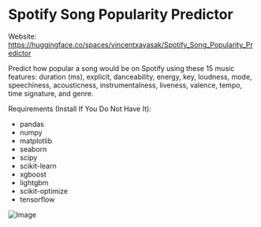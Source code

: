 # Spotify Song Popularity Predictor
Website: https://huggingface.co/spaces/vincentxayasak/Spotify_Song_Popularity_Predictor

Predict how popular a song would be on Spotify using these 15 music features:
duration (ms), explicit, danceability,	energy,	key,	loudness,	mode, speechiness,	acousticness,	instrumentalness,	liveness,	valence,	tempo,	time signature,	and genre.

Requirements (Install If You Do Not Have It):
* pandas
* numpy
* matplotlib
* seaborn
* scipy
* scikit-learn
* xgboost
* lightgbm
* scikit-optimize
* tensorflow

![Image](https://github.com/user-attachments/assets/a4a5a796-139b-463e-8765-5c724ad96a1c)
